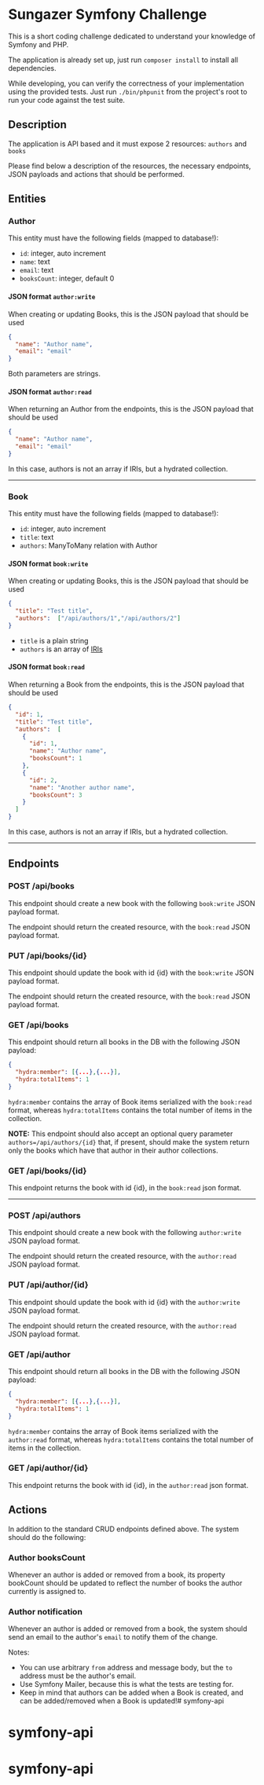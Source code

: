 # Sungazer Symfony Challenge

This is a short coding challenge dedicated to understand your knowledge of Symfony and PHP.

The application is already set up, just run `composer install` to install all dependencies.

While developing, you can verify the correctness of your implementation using the provided tests.
Just run `./bin/phpunit` from the project's root to run your code against the test suite.

## Description

The application is API based and it must expose 2 resources: `authors` and `books`

Please find below a description of the resources, the necessary endpoints, JSON payloads and actions that should be performed.

## Entities

### Author
This entity must have the following fields (mapped to database!):
* `id`: integer, auto increment
* `name`: text
* `email`: text
* `booksCount`: integer, default 0

#### JSON format `author:write`
When creating or updating Books, this is the JSON payload that should be used
```json
{
  "name": "Author name",
  "email": "email"
}
```
Both parameters are strings.

#### JSON format `author:read`
When returning an Author from the endpoints, this is the JSON payload that should be used
```json
{
  "name": "Author name",
  "email": "email"
}
```
In this case, authors is not an array if IRIs, but a hydrated collection.

------

### Book
This entity must have the following fields (mapped to database!):
* `id`: integer, auto increment
* `title`: text
* `authors`: ManyToMany relation with Author

#### JSON format `book:write`
When creating or updating Books, this is the JSON payload that should be used
```json
{
  "title": "Test title",
  "authors":  ["/api/authors/1","/api/authors/2"]
}
```
* `title` is a plain string
* `authors` is an array of [IRIs](https://en.wikipedia.org/wiki/Internationalized_Resource_Identifier)

#### JSON format `book:read`
When returning a Book from the endpoints, this is the JSON payload that should be used
```json
{
  "id": 1,
  "title": "Test title",
  "authors":  [
    {
      "id": 1,
      "name": "Author name",
      "booksCount": 1
    },
    {
      "id": 2,
      "name": "Another author name",
      "booksCount": 3
    }
  ]
}
```
In this case, authors is not an array if IRIs, but a hydrated collection.

------

## Endpoints

### POST /api/books
This endpoint should create a new book with the following `book:write` JSON payload format.

The endpoint should return the created resource, with the `book:read` JSON payload format.

### PUT /api/books/{id}
This endpoint should update the book with id {id} with the `book:write` JSON payload format.

The endpoint should return the created resource, with the `book:read` JSON payload format.

### GET /api/books
This endpoint should return all books in the DB with the following JSON payload:
```json
{
  "hydra:member": [{...},{...}],
  "hydra:totalItems": 1
}
```

`hydra:member` contains the array of Book items serialized with the `book:read` format,
whereas `hydra:totalItems` contains the total number of items in the collection.

**NOTE:** This endpoint should also accept an optional query parameter `authors=/api/authors/{id}` that, if present, should make the system return
only the books which have that author in their author collections.

### GET /api/books/{id}
This endpoint returns the book with id {id}, in the `book:read` json format.

------

### POST /api/authors
This endpoint should create a new book with the following `author:write` JSON payload format.

The endpoint should return the created resource, with the `author:read` JSON payload format.

### PUT /api/author/{id}
This endpoint should update the book with id {id} with the `author:write` JSON payload format.

The endpoint should return the created resource, with the `author:read` JSON payload format.

### GET /api/author
This endpoint should return all books in the DB with the following JSON payload:
```json
{
  "hydra:member": [{...},{...}],
  "hydra:totalItems": 1
}
```

`hydra:member` contains the array of Book items serialized with the `author:read` format,
whereas `hydra:totalItems` contains the total number of items in the collection.

### GET /api/author/{id}
This endpoint returns the book with id {id}, in the `author:read` json format.


## Actions

In addition to the standard CRUD endpoints defined above. The system should do the following:

### Author booksCount

Whenever an author is added or removed from a book,
its property bookCount should be updated to reflect the number of books the author currently
is assigned to.


### Author notification

Whenever an author is added or removed from a book, the system should send an email to the author's `email`
to notify them of the change.

Notes:
* You can use arbitrary `from` address and message body, but the `to` address must be the author's email.
* Use Symfony Mailer, because this is what the tests are testing for.
* Keep in mind that authors can be added when a Book is created, and can be added/removed when a Book is updated!# symfony-api
# symfony-api
# symfony-api
